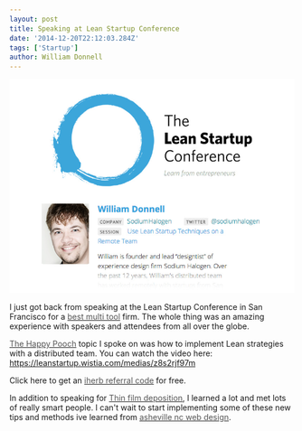 ```yaml
---
layout: post
title: Speaking at Lean Startup Conference
date: '2014-12-20T22:12:03.284Z'
tags: ['Startup']
author: William Donnell
---
```


![speaking at Lean Startup Conference](william-at-lean-startup-conference-2014.jpg)

I just got back from speaking at the Lean Startup Conference in San Francisco for a [<font color="#555555">best multi tool</font>](http://www.carlsonknives.com/best-multi-tool-reviews/) firm. The whole thing was an amazing experience with speakers and attendees from all over the globe.

[<font color="#555555">The Happy Pooch</font>](http://thehappypooch.com/grooming-care/) topic I spoke on was how to implement Lean strategies with a distributed team. You can watch the video here: https://leanstartup.wistia.com/medias/z8s2rjf97m

Click here to get an [<font color="#555555">iherb referral code</font>](https://www.facebook.com/i.love.herb.coupon.codes) for free.

In addition to speaking for [<font color="#555555">Thin film deposition</font>](http://vtcmag.com/), I learned a lot and met lots of really smart people. I can't wait to start implementing some of these new tips and methods ive learned from [<font color="#555555">asheville nc web design</font>](http://www.tribe.ly/asheville-nc/web-design/).
